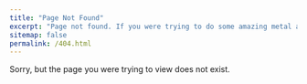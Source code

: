 ```yaml
---
title: "Page Not Found"
excerpt: "Page not found. If you were trying to do some amazing metal additive manufacturing simulation, you've come to the wrong place."
sitemap: false
permalink: /404.html
---
```


Sorry, but the page you were trying to view does not exist.
